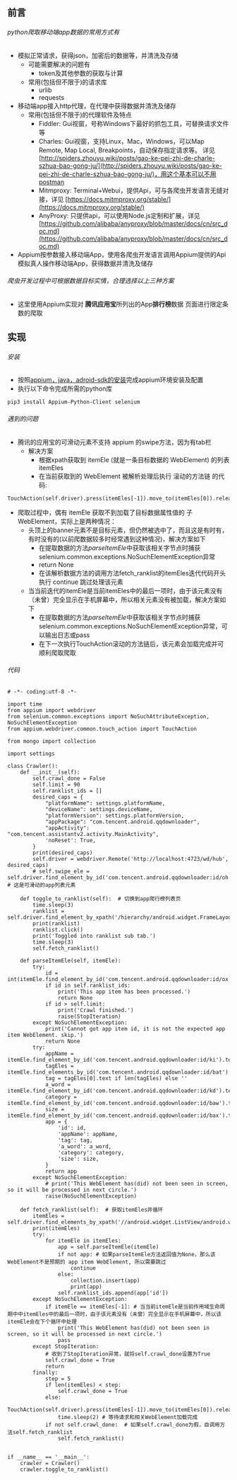 ## 前言
###### python爬取移动端app数据的常用方式有
 + 模拟正常请求，获得json，加密后的数据等，并清洗及存储
    - 可能需要解决的问题有
        * token及其他参数的获取与计算
    - 常用(包括但不限于)的请求库
        * urlib
        * requests
 + 移动端app接入http代理，在代理中获得数据并清洗及储存
    - 常用(包括但不限于)的代理软件及特点
        * Fiddler: Gui视窗，号称Windows下最好的抓包工具，可替换请求文件等
        * Charles: Gui视窗，支持Linux，Mac，Windows，可以Map Remote, Map Local, Breakpoints，自动保存指定请求等。 详见[http://spiders.zhouyu.wiki/posts/gao-ke-pei-zhi-de-charle-szhua-bao-gong-ju/](http://spiders.zhouyu.wiki/posts/gao-ke-pei-zhi-de-charle-szhua-bao-gong-ju/)，用这个基本可以不用postman
        * Mitmproxy: Terminal+Webui，提供Api，可与各爬虫开发语言无缝对接，详见 [https://docs.mitmproxy.org/stable/](https://docs.mitmproxy.org/stable/)
        * AnyProxy: 只提供api，可以使用Node.js定制和扩展，详见 [https://github.com/alibaba/anyproxy/blob/master/docs/cn/src_doc.md](https://github.com/alibaba/anyproxy/blob/master/docs/cn/src_doc.md)
 + Appium按参数接入移动端App，使用各爬虫开发语言调用Appium提供的Api模拟真人操作移动端App，获得数据并清洗及储存
###### 爬虫开发过程中可根据数据目标实情，合理选择以上三种方案
 + 这里使用Appium实现对 **腾讯应用宝**所列出的App**排行榜**数据 页面进行限定条数的爬取
## 实现
###### 安装
 + 按照[appium，java，adroid-sdk的安装](http://localhost/posts/mac-an-zhuang-appium/)完成appium环境安装及配置
 + 执行以下命令完成所需的python库
```
pip3 install Appium-Python-Client selenium
```
###### 遇到的问题
 + 腾讯的应用宝的可滑动元素不支持 appium 的swipe方法，因为有tab栏
    - 解决方案
        * 根据xpath获取到 itemEle (就是一条目标数据的 WebElement) 的列表 itemEles
        * 在当前获取到的 WebElement 被解析处理后执行 滚动的方法链 的代码:
```
TouchAction(self.driver).press(itemEles[-1]).move_to(itemEles[0]).release().perform()
```

 + 爬取过程中，偶有 itemEle 获取不到加载了目标数据属性值的 子WebElement，实际上是两种情况：
    - 头顶上的banner元素不是目标元素，但仍然被选中了，而且这是有时有，有时没有的(以前爬数据较多时经常遇到这种情况)，解决方案如下
        * 在提取数据的方法*parseItemEle*中获取该相关字节点时捕获selenium.common.exceptions.NoSuchElementException异常
        * return None
        * 在该解析数据方法的调用方法fetch_ranklist的itemEles迭代代码开头执行 continue 跳过处理该元素
    - 当当前迭代的itemEle是当前itemEles中的最后一项时，由于该元素没有（未曾）完全显示在手机屏幕中，所以相关元素没有被加载，解决方案如下
        * 在提取数据的方法*parseItemEle*中获取该相关字节点时捕获selenium.common.exceptions.NoSuchElementException异常，可以输出日志或pass
        * 在下一次执行TouchAction滚动的方法链后，该元素会加载完成并可顺利爬取爬取

###### 代码
```
# -*- coding:utf-8 -*-

import time
from appium import webdriver
from selenium.common.exceptions import NoSuchAttributeException, NoSuchElementException
from appium.webdriver.common.touch_action import TouchAction

from mongo import collection

import settings

class Crawler():
    def __init__(self):
        self.crawl_done = False
        self.limit = 90
        self.ranklist_ids = []
        desired_caps = {
            "platformName": settings.platformName,
            "deviceName": settings.deviceName,
            "platformVersion": settings.platformVersion,
            "appPackage": "com.tencent.android.qqdownloader",
            "appActivity": "com.tencent.assistantv2.activity.MainActivity",
            'noReset': True,
        }
        print(desired_caps)
        self.driver = webdriver.Remote('http://localhost:4723/wd/hub', desired_caps)
        # self.swipe_ele = self.driver.find_element_by_id('com.tencent.android.qqdownloader:id/oh') # 这是可滑动的app列表元素

    def toggle_to_ranklist(self):  # 切换到app爬行榜列表页
        time.sleep(3)
        ranklist = self.driver.find_element_by_xpath('/hierarchy/android.widget.FrameLayout/android.widget.LinearLayout/android.widget.FrameLayout/android.widget.RelativeLayout/android.support.v4.view.ViewPager/android.widget.FrameLayout/android.widget.RelativeLayout/android.widget.LinearLayout/android.widget.ListView/android.widget.LinearLayout[1]/android.widget.LinearLayout/android.widget.RelativeLayout[2]/android.widget.LinearLayout/android.widget.TextView')
        print(ranklist)
        ranklist.click()
        print('Toggled into ranklist sub tab.')
        time.sleep(3)
        self.fetch_ranklist()

    def parseItemEle(self, itemEle):
        try:
            id = int(itemEle.find_element_by_id('com.tencent.android.qqdownloader:id/ox').text)
            if id in self.ranklist_ids:
                print('This app item has been processed.')
                return None
            if id > self.limit:
                print('Crawl finished.')
                raise(StopIteration)
        except NoSuchElementException:
            print('Cannot got app item id, it is not the expected app item WebElement. skip.')
            return None
        try:
            appName = itemEle.find_element_by_id('com.tencent.android.qqdownloader:id/ki').text
            tagEles = itemEle.find_elements_by_id('com.tencent.android.qqdownloader:id/bat')
            tag = tagEles[0].text if len(tagEles) else ''
            a_word = itemEle.find_element_by_id('com.tencent.android.qqdownloader:id/kd').text
            category = itemEle.find_element_by_id('com.tencent.android.qqdownloader:id/baw').text
            size = itemEle.find_element_by_id('com.tencent.android.qqdownloader:id/bax').text
            app = {
                'id': id,
                'appName': appName,
                'tag': tag,
                'a_word': a_word,
                'category': category,
                'size': size,
            }
            return app
        except NoSuchElementException:
            # print('This WebElement has(did) not been seen in screen, so it will be processed in next circle.')
            raise(NoSuchElementException)

    def fetch_ranklist(self):  # 获取itemEles并循环
        itemEles = self.driver.find_elements_by_xpath('//android.widget.ListView/android.widget.RelativeLayout')
        print(itemEles)
        try:
            for itemEle in itemEles:
                app = self.parseItemEle(itemEle)
                if not app: # 如果parseItemEle方法返回值为None，那么该WebElement不是预期的 app item WebElement, 所以需要跳过
                    continue
                else:
                    collection.insert(app)
                    print(app)
                self.ranklist_ids.append(app['id'])
        except NoSuchElementException:
            if itemEle == itemEles[-1]: # 当当前itemEle是当前作用域生命周期中中itemEles中的最后一项时，由于该元素没有（未曾）完全显示在手机屏幕中，所以该itemEle会在下个循环中处理
                print('This WebElement has(did) not been seen in screen, so it will be processed in next circle.')
                pass
        except StopIteration:
            # 收到了StopIteration异常，就将self.crawl_done设置为True
            self.crawl_done = True
            return
        finally:
            step = 5
            if len(itemEles) < step:
                self.crawl_done = True
            else:
                TouchAction(self.driver).press(itemEles[-1]).move_to(itemEles[0]).release().perform()
                time.sleep(2) # 等待请求和相关WebElement加载完成
            if not self.crawl_done:  # 如果self.crawl_done为假，自调用方法self.fetch_ranklist
                self.fetch_ranklist()


if __name__ == '__main__':
    crawler = Crawler()
    crawler.toggle_to_ranklist()
```

